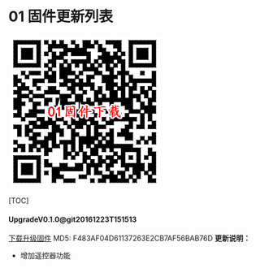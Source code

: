 # 01 固件更新列表
![固件下载地址二维码](QRCode.png)

[TOC]

#### UpgradeV0.1.0@git20161223T151513
 [下载升级固件](UpgradeV0.1.0@git20161223T151513.bin)
 MD5: F483AF04D61137263E2CB7AF56BAB76D
**更新说明：**
* 增加遥控器功能
